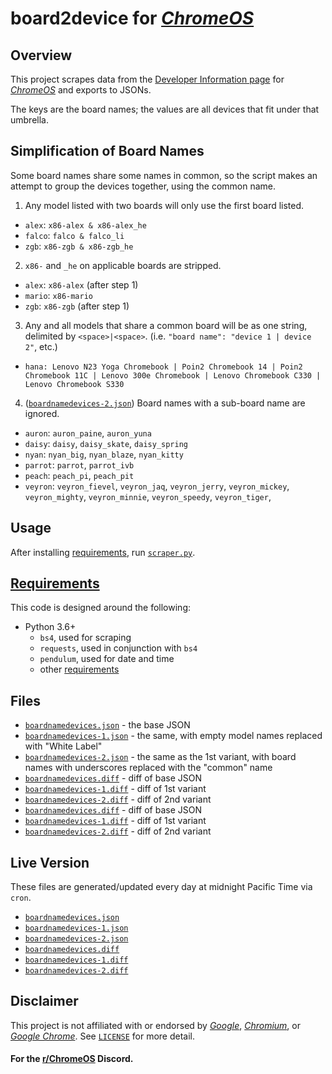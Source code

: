 # board2device for *[ChromeOS][CROS]*

## Overview

This project scrapes data from the [Developer Information page][CROSDEV] for *[ChromeOS][CROS]* and exports to JSONs.

The keys are the board names; the values are all devices that fit under that umbrella.

## Simplification of Board Names

Some board names share some names in common, so the script makes an attempt to group the devices together, using the common name.

1. Any model listed with two boards will only use the first board listed.

- `alex`: `x86-alex & x86-alex_he`
- `falco`: `falco & falco_li`
- `zgb`: `x86-zgb & x86-zgb_he`

2. `x86-` and `_he` on applicable boards are stripped.

- `alex`: `x86-alex` (after step 1)
- `mario`: `x86-mario`
- `zgb`: `x86-zgb` (after step 1)

3. Any and all models that share a common board will be as one string, delimited by `<space>|<space>`. (i.e. `"board name": "device 1 | device 2"`, etc.)

- `hana: Lenovo N23 Yoga Chromebook | Poin2 Chromebook 14 | Poin2 Chromebook 11C | Lenovo 300e Chromebook | Lenovo Chromebook C330 | Lenovo Chromebook S330`

4. ([`boardnamedevices-2.json`](boardnamedevices-2.json)) Board names with a sub-board name are ignored.

- `auron`: `auron_paine`, `auron_yuna`
- `daisy`: `daisy`, `daisy_skate`, `daisy_spring`
- `nyan`: `nyan_big`, `nyan_blaze`, `nyan_kitty`
- `parrot`: `parrot`, `parrot_ivb`
- `peach`: `peach_pi`, `peach_pit`
- `veyron`: `veyron_fievel`, `veyron_jaq`, `veyron_jerry`, `veyron_mickey`, `veyron_mighty`, `veyron_minnie`, `veyron_speedy`, `veyron_tiger`,

## Usage

After installing [requirements](#requirements), run [`scraper.py`](scraper.py).

## [Requirements](requirements.txt)

This code is designed around the following:

- Python 3.6+
    - `bs4`, used for scraping
    - `requests`, used in conjunction with `bs4`
    - `pendulum`, used for date and time
    - other [requirements](requirements.txt)

## Files

- [`boardnamedevices.json`](boardnamedevices.json) - the base JSON
- [`boardnamedevices-1.json`](boardnamedevices-1.json) - the same, with empty model names replaced with "White Label"
- [`boardnamedevices-2.json`](boardnamedevices-2.json) - the same as the 1st variant, with board names with underscores replaced with the "common" name
- [`boardnamedevices.diff`](boardnamedevices.diff) - diff of base JSON
- [`boardnamedevices-1.diff`](boardnamedevices-1.diff) - diff of 1st variant
- [`boardnamedevices-2.diff`](boardnamedevices-2.diff) - diff of 2nd variant
- [`boardnamedevices.diff`](boardnamedevices.diff) - diff of base JSON
- [`boardnamedevices-1.diff`](boardnamedevices-1.diff) - diff of 1st variant
- [`boardnamedevices-2.diff`](boardnamedevices-2.diff) - diff of 2nd variant

## Live Version

These files are generated/updated every day at midnight Pacific Time via `cron`.

- [`boardnamedevices.json`][json-0]
- [`boardnamedevices-1.json`][json-1]
- [`boardnamedevices-2.json`][json-2]
- [`boardnamedevices.diff`][diff-0]
- [`boardnamedevices-1.diff`][diff-1]
- [`boardnamedevices-2.diff`][diff-2]

## Disclaimer

This project is not affiliated with or endorsed by *[Google][GOOGLE]*, *[Chromium][CHROMIUM]*, or *[Google Chrome][GCHROME]*. See [`LICENSE`](LICENSE) for more detail.

#### For the [r/ChromeOS](https://www.reddit.com/r/chromeos) Discord.

[json-0]: https://dark-nova.me/chromeos/boardnamedevices.json
[json-1]: https://dark-nova.me/chromeos/boardnamedevices-1.json
[json-2]: https://dark-nova.me/chromeos/boardnamedevices-2.json
[diff-0]: https://dark-nova.me/chromeos/boardnamedevices.diff.txt
[diff-1]: https://dark-nova.me/chromeos/boardnamedevices-1.diff.txt
[diff-2]: https://dark-nova.me/chromeos/boardnamedevices-2.diff.txt
[CHROMIUM]: https://www.chromium.org/
[CROS]: https://www.google.com/chromebook/
[CROSDEV]: https://www.chromium.org/chromium-os/developer-information-for-chrome-os-devices
[GOOGLE]: https://www.google.com/
[GCHROME]: https://www.google.com/chrome/
